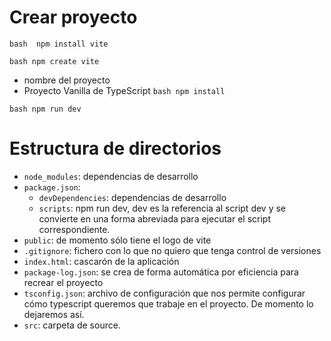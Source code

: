 # Crear proyecto

``bash 
npm install vite
``

``bash
npm create vite
``

 - nombre del proyecto
 - Proyecto Vanilla de TypeScript
``bash
npm install
``

``bash
npm run dev
``

# Estructura de directorios
- `node_modules`: dependencias de desarrollo
- `package.json`: 
  - `devDependencies`: dependencias de desarrollo
  - `scripts`: npm run dev, dev es la referencia al script dev y se convierte en una forma abreviada para ejecutar el script correspondiente.
- `public`: de momento sólo tiene el logo de vite
- `.gitignore`: fichero con lo que no quiero que tenga control de versiones
- `index.html`: cascarón de la aplicación
- `package-log.json`: se crea de forma automática por eficiencia para recrear el proyecto
- `tsconfig.json`: archivo de configuración que nos permite configurar cómo typescript queremos que trabaje en el proyecto. De momento lo dejaremos así.
- `src`: carpeta de source.